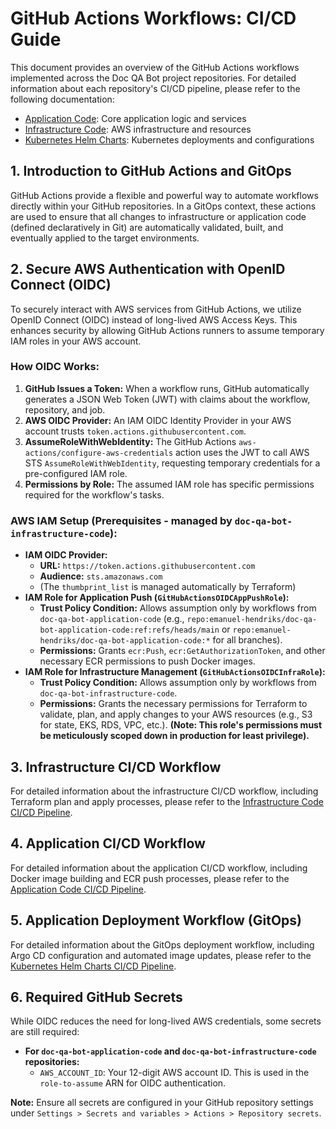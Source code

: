 # GitHub Actions Workflows: CI/CD Guide

This document provides an overview of the GitHub Actions workflows implemented across the Doc QA Bot project repositories. For detailed information about each repository's CI/CD pipeline, please refer to the following documentation:

- [Application Code](https://github.com/emanuel-hendriks/doc-qa-bot-application-code.git): Core application logic and services
- [Infrastructure Code](https://github.com/emanuel-hendriks/doc-qa-bot-infrastructure-code.git): AWS infrastructure and resources
- [Kubernetes Helm Charts](https://github.com/emanuel-hendriks/doc-qa-bot-kubernetes-helm-charts.git): Kubernetes deployments and configurations
## 1. Introduction to GitHub Actions and GitOps

GitHub Actions provide a flexible and powerful way to automate workflows directly within your GitHub repositories. In a GitOps context, these actions are used to ensure that all changes to infrastructure or application code (defined declaratively in Git) are automatically validated, built, and eventually applied to the target environments.

## 2. Secure AWS Authentication with OpenID Connect (OIDC)

To securely interact with AWS services from GitHub Actions, we utilize OpenID Connect (OIDC) instead of long-lived AWS Access Keys. This enhances security by allowing GitHub Actions runners to assume temporary IAM roles in your AWS account.

### How OIDC Works:

1.  **GitHub Issues a Token:** When a workflow runs, GitHub automatically generates a JSON Web Token (JWT) with claims about the workflow, repository, and job.
2.  **AWS OIDC Provider:** An IAM OIDC Identity Provider in your AWS account trusts `token.actions.githubusercontent.com`.
3.  **AssumeRoleWithWebIdentity:** The GitHub Actions `aws-actions/configure-aws-credentials` action uses the JWT to call AWS STS `AssumeRoleWithWebIdentity`, requesting temporary credentials for a pre-configured IAM role.
4.  **Permissions by Role:** The assumed IAM role has specific permissions required for the workflow's tasks.

### AWS IAM Setup (Prerequisites - managed by `doc-qa-bot-infrastructure-code`):

*   **IAM OIDC Provider:**
    *   **URL:** `https://token.actions.githubusercontent.com`
    *   **Audience:** `sts.amazonaws.com`
    *   (The `thumbprint_list` is managed automatically by Terraform)
*   **IAM Role for Application Push (`GitHubActionsOIDCAppPushRole`):**
    *   **Trust Policy Condition:** Allows assumption only by workflows from `doc-qa-bot-application-code` (e.g., `repo:emanuel-hendriks/doc-qa-bot-application-code:ref:refs/heads/main` or `repo:emanuel-hendriks/doc-qa-bot-application-code:*` for all branches).
    *   **Permissions:** Grants `ecr:Push`, `ecr:GetAuthorizationToken`, and other necessary ECR permissions to push Docker images.
*   **IAM Role for Infrastructure Management (`GitHubActionsOIDCInfraRole`):**
    *   **Trust Policy Condition:** Allows assumption only by workflows from `doc-qa-bot-infrastructure-code`.
    *   **Permissions:** Grants the necessary permissions for Terraform to validate, plan, and apply changes to your AWS resources (e.g., S3 for state, EKS, RDS, VPC, etc.). **(Note: This role's permissions must be meticulously scoped down in production for least privilege).**

## 3. Infrastructure CI/CD Workflow

For detailed information about the infrastructure CI/CD workflow, including Terraform plan and apply processes, please refer to the [Infrastructure Code CI/CD Pipeline](../infrastructure-code/docs/CICD.md).

## 4. Application CI/CD Workflow

For detailed information about the application CI/CD workflow, including Docker image building and ECR push processes, please refer to the [Application Code CI/CD Pipeline](../application-code/docs/CICD.md).

## 5. Application Deployment Workflow (GitOps)

For detailed information about the GitOps deployment workflow, including Argo CD configuration and automated image updates, please refer to the [Kubernetes Helm Charts CI/CD Pipeline](../kubernetes-helm-charts/docs/CICD.md).

## 6. Required GitHub Secrets

While OIDC reduces the need for long-lived AWS credentials, some secrets are still required:

*   **For `doc-qa-bot-application-code` and `doc-qa-bot-infrastructure-code` repositories:**
    *   `AWS_ACCOUNT_ID`: Your 12-digit AWS account ID. This is used in the `role-to-assume` ARN for OIDC authentication.

**Note:** Ensure all secrets are configured in your GitHub repository settings under `Settings > Secrets and variables > Actions > Repository secrets`. 